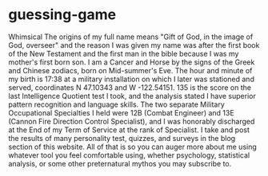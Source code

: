 # guessing-game

Whimsical
The origins of my full name means "Gift of God, in the image of God, overseer" and the reason I was given my name was after the first book of the New Testament and the first man in the bible because I was my mother's first born son. I am a Cancer and Horse by the signs of the Greek and Chinese zodiacs, born on Mid-summer's Eve. The hour and minute of my birth is 17:38 at a military installation on which I later was stationed and served, coordinates N 47.10343 and W -122.54151. 135 is the score on the last Intelligence Quotient test I took, and the analysis stated I have superior pattern recognition and language skills. The two separate Military Occupational Specialties I held were 12B (Combat Engineer) and 13E (Cannon Fire Direction Control Specialist), and I was honorably discharged at the End of my Term of Service at the rank of Specialist. I take and post the results of many personality test, quizzes, and surveys in the blog section of this website. All of that is so you can auger more about me using whatever tool you feel comfortable using, whether psychology, statistical analysis, or some other preternatural mythos you may subscribe to. 
